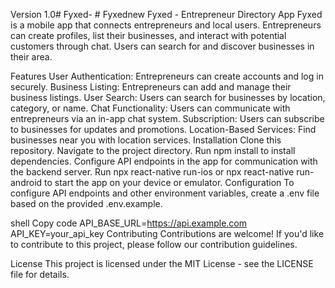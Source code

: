 Version 1.0#   F y x e d - 
 
 #   F y x e d n e w 
 
 Fyxed - Entrepreneur Directory App
Fyxed is a mobile app that connects entrepreneurs and local users. Entrepreneurs can create profiles, list their businesses, and interact with potential customers through chat. Users can search for and discover businesses in their area.

Features
User Authentication: Entrepreneurs can create accounts and log in securely.
Business Listing: Entrepreneurs can add and manage their business listings.
User Search: Users can search for businesses by location, category, or name.
Chat Functionality: Users can communicate with entrepreneurs via an in-app chat system.
Subscription: Users can subscribe to businesses for updates and promotions.
Location-Based Services: Find businesses near you with location services.
Installation
Clone this repository.
Navigate to the project directory.
Run npm install to install dependencies.
Configure API endpoints in the app for communication with the backend server.
Run npx react-native run-ios or npx react-native run-android to start the app on your device or emulator.
Configuration
To configure API endpoints and other environment variables, create a .env file based on the provided .env.example.

shell
Copy code
API_BASE_URL=https://api.example.com
API_KEY=your_api_key
Contributing
Contributions are welcome! If you'd like to contribute to this project, please follow our contribution guidelines.

License
This project is licensed under the MIT License - see the LICENSE file for details.
